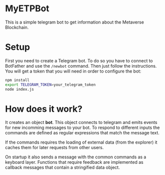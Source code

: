 # MyETPBot
This is a simple telegram bot to get information about the Metaverse Blockchain.

# Setup
First you need to create a Telegram bot. To do so you have to connect to BotFather and use the `/newbot` command. Then just follow the instructions. You will get a token that you will need in order to configure the bot:

``` bash
npm install
export TELEGRAM_TOKEN=your_telegram_token
node index.js
```

# How does it work?
It creates an object **bot**. This object connects to telegram and emits events for new incomming messages to your bot. To respond to different inputs the commands are defined as regular expressions that match the message text.

If the commands requires the loading of external data (from the explorer) it caches them for later requests from other users.

On startup it also sends a message with the common commands as a keyboard layer. Functions that require feedback are implemented as callback messages that contain a stringified data object.
